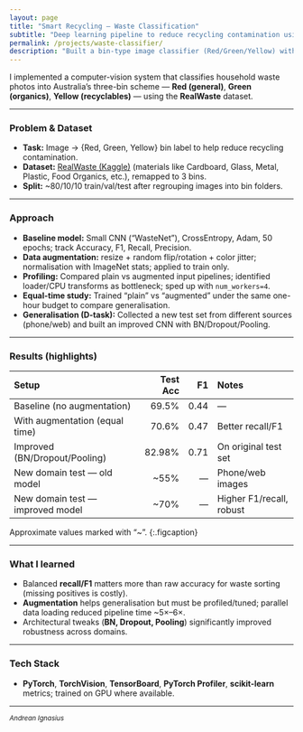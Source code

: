 ```yaml
---
layout: page
title: "Smart Recycling — Waste Classification"
subtitle: "Deep learning pipeline to reduce recycling contamination using RealWaste images"
permalink: /projects/waste-classifier/
description: "Built a bin-type image classifier (Red/Green/Yellow) with PyTorch, augmentation, profiling, and domain generalisation experiments. Includes reproducible notebook output and report PDFs."
---
```


I implemented a computer-vision system that classifies household waste photos into Australia’s three-bin scheme — **Red (general)**, **Green (organics)**, **Yellow (recyclables)** — using the **RealWaste** dataset.

---

### Problem & Dataset
- **Task:** Image → {Red, Green, Yellow} bin label to help reduce recycling contamination.
- **Dataset:** [RealWaste (Kaggle)](https://www.kaggle.com/datasets/joebeachcapital/realwaste) (materials like Cardboard, Glass, Metal, Plastic, Food Organics, etc.), remapped to 3 bins.
- **Split:** ~80/10/10 train/val/test after regrouping images into bin folders.

---

### Approach
- **Baseline model:** Small CNN (“WasteNet”), CrossEntropy, Adam, 50 epochs; track Accuracy, F1, Recall, Precision.
- **Data augmentation:** resize + random flip/rotation + color jitter; normalisation with ImageNet stats; applied to train only.
- **Profiling:** Compared plain vs augmented input pipelines; identified loader/CPU transforms as bottleneck; sped up with `num_workers=4`.
- **Equal-time study:** Trained “plain” vs “augmented” under the same one-hour budget to compare generalisation.
- **Generalisation (D-task):** Collected a new test set from different sources (phone/web) and built an improved CNN with BN/Dropout/Pooling.

---

### Results (highlights)

| Setup                                | Test Acc |   F1  | Notes                      |
|:-------------------------------------|---------:|------:|:---------------------------|
| Baseline (no augmentation)           |   69.5%  | 0.44  | —                          |
| With augmentation (equal time)       |   70.6%  | 0.47  | Better recall/F1           |
| Improved (BN/Dropout/Pooling)        |   82.98% | 0.71  | On original test set       |
| New domain test — old model          |   ~55%   |  —    | Phone/web images           |
| New domain test — improved model     |   ~70%   |  —    | Higher F1/recall, robust   |

Approximate values marked with “~”.
{:.figcaption}

---

### What I learned
- Balanced **recall/F1** matters more than raw accuracy for waste sorting (missing positives is costly).
- **Augmentation** helps generalisation but must be profiled/tuned; parallel data loading reduced pipeline time ~5×–6×.
- Architectural tweaks (**BN, Dropout, Pooling**) significantly improved robustness across domains.

---

### Tech Stack
- **PyTorch**, **TorchVision**, **TensorBoard**, **PyTorch Profiler**, **scikit-learn** metrics; trained on GPU where available.

---

<p><small><em>Andrean Ignasius</em></small></p>
